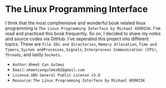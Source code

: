 # The Linux Programming Interface

I think that the most compheresive and wonderful book related linux 
programming is `The Linux Programming Interface by Michael KERRISK`. 
I've read and practiced this book frequently. So on, I decided to 
share my notes and source codes via GitHub. I've seperated this 
project into different topics. These are `File IOs and Directories`, 
`Memory Allocation`, `Time and Timers`, `System andProcesses`, `Signals`,
`Interprocess Communication (IPS)`, `Threads`, and lastly `Sockets`.

+ `Author`: `Ahmet Can Gulmez`
+ `Email`: `ahmetcangulmez02@gmail.com`
+ `Lıcense`: `GNU General Public License v3.0`
+ `Resource`: `The Linux Programming Interface by Michael KERRISK`
